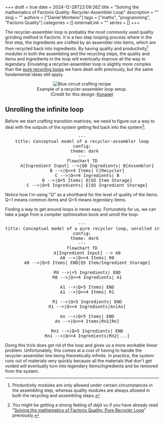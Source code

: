 +++ 
draft = true
date = 2024-12-28T22:09:26Z
title = "Solving the mathematics of Factorio Quality: Recycler-Assembler Loop"
description = ""
slug = ""
authors = ["Daniel Monteiro"]
tags = ["maths", "programming", "Factorio Quality"]
categories = []
externalLink = ""
series = []
+++

<script type="module">
    import mermaid from 'https://cdn.jsdelivr.net/npm/mermaid@11/dist/mermaid.esm.min.mjs';
    mermaid.initialize({ startOnLoad: true });
</script>

The recycler-assembler loop is probably the most commonly used quality grinding method in Factorio. It is a two step looping process where in the first step, the ingredients are crafted by an assembler into items, which are then recycled back into ingredients. By having quality and productivity[^1] modules in both the assembling and the recycling steps, the quality and items and ingredients in the loop will eventually improve all the way to legendary. Emulating a recycler-assembler loop is slightly more complex than the [pure recycling loops](/posts/factorio-pure-recycler-loop/) we have dealt with previously, but the same fundamental ideas still apply.

[^1]: Productivity modules are only allowed under certain circumstances in the assembling step, whereas quality modules are always allowed in both the recycling and assembling steps.

<div style="text-align:center">
    <img src="/images/factorio-recycler-assembler-loop.webp" alt="Blue circuit crafting recipe"/>
    <figcaption> Example of a recycler-assembler loop setup. <br> (Credit for this design: <a href="https://youtu.be/Z1BEXm4RIfs?si=XCf6b7F-cjY_5G5E&t=584">Konage</a>)</figcaption>
</div>

## Unrolling the infinite loop

Before we start crafting transition matrices, we need to figure out a way to deal with the outputs of the system getting fed back into the system[^2]:

[^2]: You might be getting a strong feeling of _déjà vu_ if you have already read "[Solving the mathematics of Factorio Quality: Pure Recycler Loop](/posts/factorio-pure-recycler-loop/)" previously.

<pre style="text-align:center" class="mermaid">
---
title: Conceptual model of a recycler-assembler loop
config:
  theme: dark
---
flowchart TD
    A[Ingredient Input] -->|Q0 Ingredients| B[Assembler]
    B -->|Q<=4 Items| C[Recycler]
    C -->|Q<=4 Ingredients| B
    B -->|Q=5 Items| D[Q5 Item Storage]
    C -->|Q=5 Ingredients| E[Q5 Ingredient Storage]
</pre>
Notice how I'm using "Q" as a shorthand for the level of quality of the items. Q=1 means common items and Q=5 means legendary items.

Finding a way to get around loops is never easy. Fortunately for us, we can take a page from a compiler optimization book and unroll the loop:

<pre style="text-align:center" class="mermaid">
---
title: Conceptual model of a pure recycler loop, unrolled into an infinite line
config:
  theme: dark
---
flowchart TD
    A[Ingredient Input] --> A0
    A0 -->|Q<=4 Items| R0
    A0 -->|Q=5 Items| END[Q5 Item/Ingredient Storage]

    R0 -->|=5 Ingredients| END
    R0 -->|Q<=4 Ingredients| A1

    A1 -->|Q=5 Items| END
    A1 -->|Q<=4 Items| R1

    R1 -->|Q=5 Ingredients| END
    R1 -->|Q<=4 Ingredients|An[An]

    An -->|Q=5 Items| END
    An -->|Q<=4 Items|Rn1[Rn]

    Rn1 -->|Q=5 Ingredients| END
    Rn1 -->|Q<=4 Ingredients|Rn2[...]
</pre>

Doing this trick does get rid of the loop and gives us a more workable linear problem. Unfortunately, this comes at a cost of having to handle the recycler-assembler line being theoretically infinite. In practice, the system runs out of materials very quickly because all the materials that don't get voided will eventually turn into legendary items/ingredients and be removed from the system.
